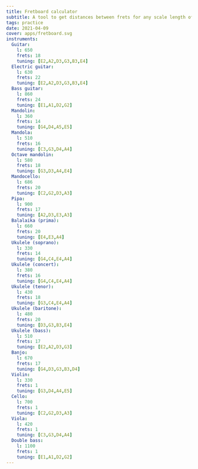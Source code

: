 ```yaml
---
title: Fretboard calculator
subtitle: A tool to get distances between frets for any scale length of any string instrument
tags: practice
date: 2021-04-09
cover: apps/fretboard.svg
instruments:
  Guitar:
    l: 650
    frets: 18
    tuning: [E2,A2,D3,G3,B3,E4]
  Electric guitar:
    l: 630
    frets: 22
    tuning: [E2,A2,D3,G3,B3,E4]
  Bass guitar:
    l: 860
    frets: 24
    tuning: [E1,A1,D2,G2]
  Mandolin:
    l: 360
    frets: 14
    tuning: [G4,D4,A5,E5]
  Mandola:
    l: 510
    frets: 16
    tuning: [C3,G3,D4,A4]
  Octave mandolin:
    l: 580
    frets: 18
    tuning: [G3,D3,A4,E4]
  Mandocello:
    l: 686
    frets: 20
    tuning: [C2,G2,D3,A3]
  Pipa:
    l: 900
    frets: 17
    tuning: [A2,D3,E3,A3]
  Balalaika (prima):
    l: 660
    frets: 20
    tuning: [E4,E3,A4]
  Ukulele (soprano):
    l: 330
    frets: 14
    tuning: [G4,C4,E4,A4]
  Ukulele (concert):
    l: 380
    frets: 16
    tuning: [G4,C4,E4,A4]
  Ukulele (tenor):
    l: 430
    frets: 18
    tuning: [G3,C4,E4,A4]
  Ukulele (baritone):
    l: 480
    frets: 20
    tuning: [D3,G3,B3,E4]
  Ukulele (bass):
    l: 510
    frets: 17
    tuning: [E2,A2,D3,G3]
  Banjo:
    l: 670
    frets: 17
    tuning: [G4,D3,G3,B3,D4]
  Violin:
    l: 330
    frets: 1
    tuning: [G3,D4,A4,E5]
  Cello:
    l: 700
    frets: 1
    tuning: [C2,G2,D3,A3]
  Viola:
    l: 420
    frets: 1
    tuning: [C3,G3,D4,A4]
  Double bass:
    l: 1100
    frets: 1
    tuning: [E1,A1,D2,G2]
---
```


<string-tool :instruments="$frontmatter.instruments" />
<svg-save svg="fretboard" />